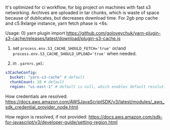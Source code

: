 It's optimized for ci workflow, for big project on machines with fast s3 networking.
Archives are uploaded in tar chunks, which is waste of space because of dublicates, but decreases download time.
For 2gb pnp cache and c5.9xlarge instance, yarn fetch phase is <6s.

Usage:
0) yarn plugin import https://github.com/goloveychuk/yarn-plugin-s3-cache/releases/latest/download/plugin-s3-cache.js
1) set `process.env.S3_CACHE_SHOULD_FETCH='true'` or/and `process.env.S3_CACHE_SHOULD_UPLOAD='true'` when needed.

2) in `.yarnrc.yml`:
```yaml
s3CacheConfig:
  bucket: "yarn-s3-cache" # default
  chunkCount: 10 # default
  region: "us-east-1" # default is null, which enables default resolution
```

How credentials are resolved: https://docs.aws.amazon.com/AWSJavaScriptSDK/v3/latest/modules/_aws_sdk_credential_provider_node.html

How region is resolved, if not provided: https://docs.aws.amazon.com/sdk-for-javascript/v3/developer-guide/setting-region.html